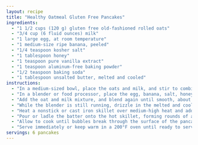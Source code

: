 ```yaml
---
layout: recipe
title: "Healthy Oatmeal Gluten Free Pancakes"
ingredients:
  - "1 1/2 cups (120 g) gluten free old-fashioned rolled oats"
  - "3/4 cup (6 fluid ounces) milk"
  - "1 large egg, at room temperature"
  - "1 medium-size ripe banana, peeled"
  - "1/4 teaspoon kosher salt"
  - "1 tablespoon honey"
  - "1 teaspoon pure vanilla extract"
  - "1 teaspoon aluminum-free baking powder"
  - "1/2 teaspoon baking soda"
  - "1 tablespoon unsalted butter, melted and cooled"
instructions:
  - "In a medium-sized bowl, place the oats and milk, and stir to combine. Set it aside for about 5 minutes while you prepare the other ingredients."
  - "In a blender or food processor, place the egg, banana, salt, honey, vanilla, baking powder, and soda. Blend or process until smooth."
  - "Add the oat and milk mixture, and blend again until smooth, about another 1 minute."
  - "While the blender is still running, drizzle in the melted and cooled butter, and blend once more until smooth. The batter will be thick, but pourable."
  - "Heat a nonstick or cast iron skillet over medium-high heat and add a bit of butter or oil to coat the bottom."
  - "Pour or ladle the batter onto the hot skillet, forming rounds of about 4-inches in diameter."
  - "Allow to cook until bubbles break through the surface of the pancakes, and the edges are set (about 1-2 minutes). Flip and cook on the other side until lightly browned and cooked through, about another minute. Repeat with the remaining batter."
  - "Serve immediately or keep warm in a 200°F oven until ready to serve."
servings: 6 pancakes
---
```

